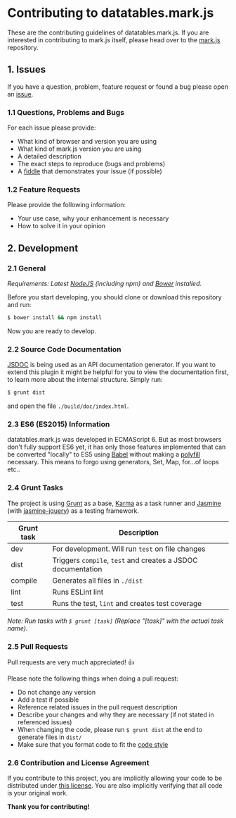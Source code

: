 # Contributing to datatables.mark.js

These are the contributing guidelines of datatables.mark.js. If you are
interested in contributing to mark.js itself, please head over to the
[mark.js][markjs-gh] repository.

## 1. Issues

If you have a question, problem, feature request or found a bug please open an
[issue][issue].

### 1.1 Questions, Problems and Bugs

For each issue please provide:
- What kind of browser and version you are using
- What kind of mark.js version you are using
- A detailed description
- The exact steps to reproduce (bugs and problems)
- A [fiddle][jsfiddle] that demonstrates your issue (if possible)

### 1.2 Feature Requests

Please provide the following information:
- Your use case, why your enhancement is necessary
- How to solve it in your opinion

## 2. Development

### 2.1 General

_Requirements: Latest [NodeJS][nodejs] (including npm) and [Bower][bower] installed._

Before you start developing, you should clone or download this repository and run:

```bash
$ bower install && npm install
```

Now you are ready to develop.

### 2.2 Source Code Documentation

[JSDOC][jsdoc] is being used as an API documentation generator. If you want to
extend this plugin it might be helpful for you to view the documentation first,
to learn more about the internal structure. Simply run:

```bash
$ grunt dist
```

and open the file `./build/doc/index.html`.

### 2.3 ES6 (ES2015) Information

datatables.mark.js was developed in ECMAScript 6. But as most browsers don't
fully support ES6 yet, it has only those features implemented that can be
converted "locally" to ES5 using [Babel][babel] without making a
[polyfill][babel-polyfill] necessary. This means to forgo using generators, Set,
Map, for...of loops etc..  

### 2.4 Grunt Tasks

The project is using [Grunt][grunt] as a base, [Karma][karma] as a task runner
and [Jasmine][jasmine] (with [jasmine-jquery][jasmine-jquery]) as a testing
framework.

| Grunt task | Description                                                      |
|------------|------------------------------------------------------------------|
| dev        | For development. Will run `test` on file changes                 |
| dist       | Triggers `compile`, `test` and creates a JSDOC documentation     |
| compile    | Generates all files in `./dist`                                  |
| lint       | Runs ESLint lint                                                 |
| test       | Runs the test, `lint` and creates test coverage                  |

_Note: Run tasks with `$ grunt [task]` (Replace "[task]" with the actual task name)._

### 2.5 Pull Requests

Pull requests are very much appreciated! :thumbsup:

Please note the following things when doing a pull request:
- Do not change any version
- Add a test if possible
- Reference related issues in the pull request description
- Describe your changes and why they are necessary
  (if not stated in referenced issues)
- When changing the code, please run `$ grunt dist` at the end to generate files
  in `dist/`
- Make sure that you format code to fit the [code style][code-style]

### 2.6 Contribution and License Agreement

If you contribute to this project, you are implicitly allowing your code to be
distributed under [this license][license]. You are also implicitly verifying
that all code is your original work.

__Thank you for contributing!__

[markjs-gh]: https://github.com/julmot/mark.js/
[issue]: https://github.com/julmot/datatables.mark.js/issues/new
[jsfiddle]: https://jsfiddle.net
[nodejs]: https://nodejs.org/en/
[bower]: http://bower.io/
[grunt]: http://gruntjs.com/
[karma]: http://karma-runner.github.io/latest/index.html
[jasmine]: http://jasmine.github.io/
[jasmine-jquery]: https://github.com/velesin/jasmine-jquery
[jsdoc]: http://usejsdoc.org/about-getting-started.html
[babel-polyfill]: https://babeljs.io/docs/usage/polyfill/
[babel]: https://babeljs.io/
[code-style]: https://github.com/julmot/datatables.mark.js/blob/master/.jsbeautifyrc
[license]: https://github.com/julmot/datatables.mark.js/blob/master/LICENSE
